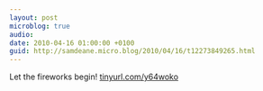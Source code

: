 ```yaml
---
layout: post
microblog: true
audio: 
date: 2010-04-16 01:00:00 +0100
guid: http://samdeane.micro.blog/2010/04/16/t12273849265.html
---
```

Let the fireworks begin! [tinyurl.com/y64woko](http://tinyurl.com/y64woko)
